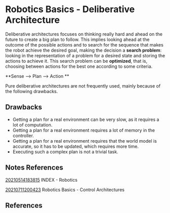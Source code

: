 ---
---
# Robotics Basics - Deliberative Architecture

Deliberative architectures focuses on thinking really hard and ahead on
the future to create a big plan to follow. This implies looking ahead at
the outcome of the possible actions and to search for the sequence that
makes the robot achieve the desired goal, making the decision a **search
problem**: looking in the representation of a problem for a desired
state and storing the actions to achieve it. This search problem can be
**optimized**, that is, choosing between actions for the best one
according to some criteria.

**Sense –&gt; Plan –&gt; Action **

Pure deliberative architectures are not frequently used, mainly because
of the following drawbacks.

## Drawbacks

-   Getting a plan for a real environment can be very slow, as it
    requires a lot of computation.
-   Getting a plan for a real environment requires a lot of memory in
    the controller.
-   Getting a plan for a real environment requires that the world model
    is accurate, so it has to be updated, which requires more time.
-   Executing such a complex plan is not a trivial task.

## Notes References

[20210514183815](/notes/20210514183815) INDEX - Robotics

[20210711200423](/notes/20210711200423) Robotics Basics - Control Architectures

## References
